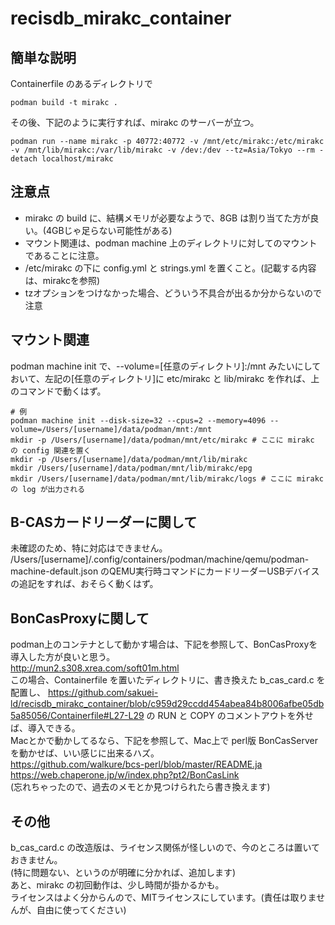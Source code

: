 # recisdb_mirakc_container
## 簡単な説明
Containerfile のあるディレクトリで
```
podman build -t mirakc .
```
その後、下記のように実行すれば、mirakc のサーバーが立つ。
```
podman run --name mirakc -p 40772:40772 -v /mnt/etc/mirakc:/etc/mirakc -v /mnt/lib/mirakc:/var/lib/mirakc -v /dev:/dev --tz=Asia/Tokyo --rm -detach localhost/mirakc
```

## 注意点
- mirakc の build に、結構メモリが必要なようで、8GB は割り当てた方が良い。(4GBじゃ足らない可能性がある)
- マウント関連は、podman machine 上のディレクトリに対してのマウントであることに注意。
- /etc/mirakc の下に config.yml と strings.yml を置くこと。(記載する内容は、mirakcを参照)
- tzオプションをつけなかった場合、どういう不具合が出るか分からないので注意

## マウント関連 
podman machine init で、--volume=[任意のディレクトリ]:/mnt みたいにしておいて、左記の[任意のディレクトリ]に etc/mirakc と lib/mirakc を作れば、上のコマンドで動くはず。
```
# 例
podman machine init --disk-size=32 --cpus=2 --memory=4096 --volume=/Users/[username]/data/podman/mnt:/mnt
mkdir -p /Users/[username]/data/podman/mnt/etc/mirakc # ここに mirakc の config 関連を置く
mkdir -p /Users/[username]/data/podman/mnt/lib/mirakc
mkdir /Users/[username]/data/podman/mnt/lib/mirakc/epg
mkdir /Users/[username]/data/podman/mnt/lib/mirakc/logs # ここに mirakc の log が出力される
```

## B-CASカードリーダーに関して
未確認のため、特に対応はできません。  
/Users/[username]/.config/containers/podman/machine/qemu/podman-machine-default.json のQEMU実行時コマンドにカードリーダーUSBデバイスの追記をすれば、おそらく動くはず。

## BonCasProxyに関して
podman上のコンテナとして動かす場合は、下記を参照して、BonCasProxyを導入した方が良いと思う。  
http://mun2.s308.xrea.com/soft01m.html  
この場合、Containerfile を置いたディレクトリに、書き換えた b_cas_card.c を配置し、
https://github.com/sakuei-ld/recisdb_mirakc_container/blob/c959d29ccdd454abea84b8006afbe05db5a85056/Containerfile#L27-L29
の RUN と COPY のコメントアウトを外せば、導入できる。  
Macとかで動かしてるなら、下記を参照して、Mac上で perl版 BonCasServer を動かせば、いい感じに出来るハズ。  
https://github.com/walkure/bcs-perl/blob/master/README.ja  
https://web.chaperone.jp/w/index.php?pt2/BonCasLink  
(忘れちゃったので、過去のメモとか見つけられたら書き換えます)

## その他
b_cas_card.c の改造版は、ライセンス関係が怪しいので、今のところは置いておきません。  
(特に問題ない、というのが明確に分かれば、追加します)  
あと、mirakc の初回動作は、少し時間が掛かるかも。  
ライセンスはよく分からんので、MITライセンスにしています。(責任は取りませんが、自由に使ってください)
